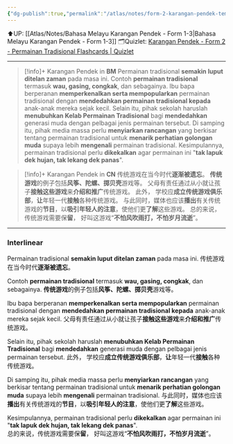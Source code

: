 ```yaml
---
{"dg-publish":true,"permalink":"/atlas/notes/form-2-karangan-pendek-tema-05-pemainan-tradisional/","noteIcon":""}
---
```


⬆️UP: [[Atlas/Notes/Bahasa Melayu Karangan Pendek - Form 1-3\|Bahasa Melayu Karangan Pendek - Form 1-3]]
🗂️Quizlet: [Karangan Pendek - Form 2 - Permainan Tradisional Flashcards | Quizlet](https://quizlet.com/my/977494437/karangan-pendek-form-2-permainan-tradisional-flash-cards/?i=1vbzw5&x=1jqt)

---

> [!info]+ Karangan Pendek in **BM**
> Permainan tradisional **semakin luput ditelan zaman** pada masa ini. 
> Contoh **permainan tradisional** termasuk **wau, gasing, congkak**, dan sebagainya. 
> Ibu bapa berperanan **memperkenalkan serta mempopularkan** permainan tradisional dengan **mendedahkan permainan tradisional kepada** anak-anak mereka sejak kecil. 
> Selain itu, pihak sekolah haruslah **menubuhkan Kelab Permainan Tradisional** bagi **mendedahkan** generasi muda dengan pelbagai jenis permainan tersebut. 
> Di samping itu, pihak media massa perlu **menyiarkan rancangan** yang berkisar tentang permainan tradisional untuk **menarik perhatian golongan muda** supaya lebih **mengenali** permainan tradisional. 
> Kesimpulannya, permainan tradisional perlu **dikekalkan** agar permainan ini "**tak lapuk dek hujan, tak lekang dek panas**".  


> [!info]+ Karangan Pendek in **CN**
> 传统游戏在当今时代**逐渐被遗忘**。
> **传统游戏**的例子包括**风筝、陀螺、掷贝壳**游戏等。
> 父母有责任通过从小就让孩子**接触这些游戏**来**介绍和推广**传统游戏。
> 此外， 学校应**成立传统游戏俱乐部**，**让**年轻一代**接触**各种传统游戏。
> 与此同时，媒体也应该**播出**有关传统游戏的**节目**，以**吸引年轻人的注意**，使他们更**了解**这些游戏。
> 总的来说，传统游戏需要保**留**， 好叫这游戏“**不怕风吹雨打，不怕岁月流逝**”。


---

### Interlinear

Permainan tradisional **semakin luput ditelan zaman** pada masa ini. 
传统游戏在当今时代**逐渐被遗忘**。

Contoh **permainan tradisional** termasuk **wau, gasing, congkak**, dan sebagainya. 
**传统游戏**的例子包括**风筝、陀螺、掷贝壳**游戏等。

Ibu bapa berperanan **memperkenalkan serta mempopularkan** permainan tradisional dengan **mendedahkan permainan tradisional kepada** anak-anak mereka sejak kecil. 
父母有责任通过从小就让孩子**接触这些游戏**来**介绍和推广**传统游戏。

Selain itu, pihak sekolah haruslah **menubuhkan Kelab Permainan Tradisional** bagi **mendedahkan** generasi muda dengan pelbagai jenis permainan tersebut. 
此外， 学校应**成立传统游戏俱乐部**，**让**年轻一代**接触**各种传统游戏。

Di samping itu, pihak media massa perlu **menyiarkan rancangan** yang berkisar tentang permainan tradisional untuk **menarik perhatian golongan muda** supaya lebih **mengenali** permainan tradisional. 
与此同时，媒体也应该**播出**有关传统游戏的**节目**，以**吸引年轻人的注意**，使他们更**了解**这些游戏。

Kesimpulannya, permainan tradisional perlu **dikekalkan** agar permainan ini "**tak lapuk dek hujan, tak lekang dek panas**".  
总的来说，传统游戏需要保**留**， 好叫这游戏“**不怕风吹雨打，不怕岁月流逝**”。
